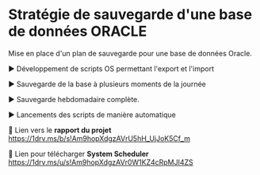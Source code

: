 # Stratégie de sauvegarde d'une base de données ORACLE

Mise en place d'un plan de sauvegarde pour une base de données Oracle. 

:arrow_forward: Développement de scripts OS permettant l'export et l'import 

:arrow_forward: Sauvegarde de la base à plusieurs moments de la journée 

:arrow_forward: Sauvegarde hebdomadaire complète. 

:arrow_forward: Lancements des scripts de manière automatique

:link: Lien vers le **rapport du projet** https://1drv.ms/b/s!Am9hopXdgzAVrU5hH_UjJoK5Cf_m

:link: Lien pour télécharger **System Scheduler** https://1drv.ms/u/s!Am9hopXdgzAVr0W1KZ4cRpMJI4ZS
